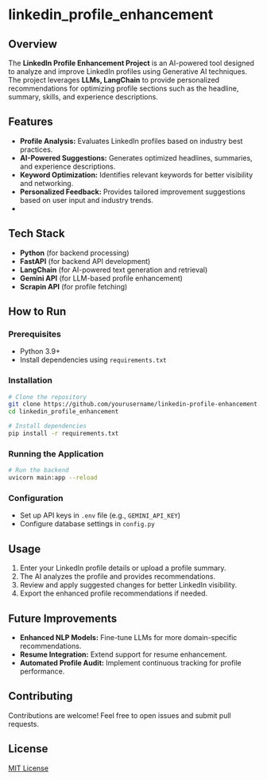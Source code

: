 # linkedin_profile_enhancement

## Overview
The **LinkedIn Profile Enhancement Project** is an AI-powered tool designed to analyze and improve LinkedIn profiles using Generative AI techniques. The project leverages **LLMs,  LangChain** to provide personalized recommendations for optimizing profile sections such as the headline, summary, skills, and experience descriptions.

## Features
- **Profile Analysis:** Evaluates LinkedIn profiles based on industry best practices.
- **AI-Powered Suggestions:** Generates optimized headlines, summaries, and experience descriptions.
- **Keyword Optimization:** Identifies relevant keywords for better visibility and networking.
- **Personalized Feedback:** Provides tailored improvement suggestions based on user input and industry trends.
- 
## Tech Stack
- **Python** (for backend processing)
- **FastAPI** (for backend API development)
- **LangChain** (for AI-powered text generation and retrieval)
- **Gemini API** (for LLM-based profile enhancement)
- **Scrapin API** (for profile fetching)
## How to Run
### Prerequisites
- Python 3.9+
- Install dependencies using `requirements.txt`

### Installation
```sh
# Clone the repository
git clone https://github.com/yourusername/linkedin-profile-enhancement.git
cd linkedin_profile_enhancement

# Install dependencies
pip install -r requirements.txt
```

### Running the Application
```sh
# Run the backend
uvicorn main:app --reload

```
### Configuration
- Set up API keys in `.env` file (e.g., `GEMINI_API_KEY`)
- Configure database settings in `config.py`

## Usage
1. Enter your LinkedIn profile details or upload a profile summary.
2. The AI analyzes the profile and provides recommendations.
3. Review and apply suggested changes for better LinkedIn visibility.
4. Export the enhanced profile recommendations if needed.

## Future Improvements
- **Enhanced NLP Models:** Fine-tune LLMs for more domain-specific recommendations.
- **Resume Integration:** Extend support for resume enhancement.
- **Automated Profile Audit:** Implement continuous tracking for profile performance.

## Contributing
Contributions are welcome! Feel free to open issues and submit pull requests.

## License
[MIT License](LICENSE)


